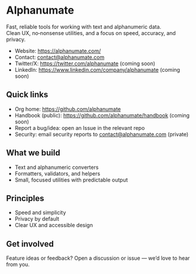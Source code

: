 # Alphanumate

Fast, reliable tools for working with text and alphanumeric data.  
Clean UX, no‑nonsense utilities, and a focus on speed, accuracy, and privacy.

- Website: https://alphanumate.com/
- Contact: contact@alphanumate.com
- Twitter/X: https://twitter.com/alphanumate (coming soon)
- LinkedIn: https://www.linkedin.com/company/alphanumate (coming soon)

## Quick links

- Org home: https://github.com/alphanumate
- Handbook (public): https://github.com/alphanumate/handbook (coming soon)
- Report a bug/idea: open an Issue in the relevant repo
- Security: email security reports to contact@alphanumate.com (private)

## What we build

- Text and alphanumeric converters
- Formatters, validators, and helpers
- Small, focused utilities with predictable output

## Principles

- Speed and simplicity
- Privacy by default
- Clear UX and accessible design

## Get involved

Feature ideas or feedback? Open a discussion or issue — we’d love to hear from you.
